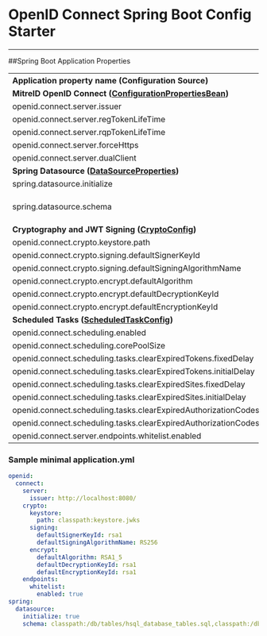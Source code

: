# OpenID Connect Spring Boot Config Starter
---

##Spring Boot Application Properties

<table>
<th align="left">Application property name (Configuration Source)</th><th align="center">required</th><th align="center">default</th><th align="left">description</th>
<tr><td colspan="4"><b>MitreID OpenID Connect (<a href="https://github.com/mitreid-connect/OpenID-Connect-Java-Spring-Server/blob/master/openid-connect-common/src/main/java/org/mitre/openid/connect/config/ConfigurationPropertiesBean.java">ConfigurationPropertiesBean</a>) </b></td></tr>
<tr>
	<td align="left">openid.connect.server.issuer</td>
	<td align="center">X</td>
	<td align="center"></td>
	<td align="left">should match public URI for the server</td>
</tr>
<tr>
	<td align="left">openid.connect.server.regTokenLifeTime</td>
	<td align="center"></td>
	<td align="center"></td>
	<td align="left"></td>
</tr>
<tr>
	<td align="left">openid.connect.server.rqpTokenLifeTime</td>
	<td align="center"></td>
	<td align="center"></td>
	<td align="left"></td>
</tr>
<tr>
	<td align="left">openid.connect.server.forceHttps</td>
	<td align="center"></td>
	<td align="center">false</td>
	<td align="left"></td>
</tr>
<tr>
	<td align="left">openid.connect.server.dualClient</td>
	<td align="center"></td>
	<td align="center">false</td>
	<td align="left"></td>
</tr>
<tr><td colspan="4"><b>Spring Datasource (<a href="https://github.com/spring-projects/spring-boot/blob/v1.4.1.RELEASE/spring-boot-autoconfigure/src/main/java/org/springframework/boot/autoconfigure/jdbc/DataSourceProperties.java">DataSourceProperties</a>) </b></td></tr>
<tr>
	<td align="left">spring.datasource.initialize</td>
	<td align="center">X</td>
	<td align="center"></td>
	<td align="left"></td>
</tr>
<tr>
	<td align="left">spring.datasource.schema</td>
	<td align="center">X</td>
	<td align="center"></td>
	<td align="left">E.g. Embedded DB: "classpath:/db/tables/hsql_database_tables.sql,classpath:/db/tables/security-schema.sql"</td>
</tr>

<tr><td colspan="4"><b>Cryptography and JWT Signing (<a href="./src/main/java/org/mitre/springboot/config/CryptoConfig.java">CryptoConfig</a>) </b></td></tr>
<tr>
	<td align="left">openid.connect.crypto.keystore.path</td>
	<td align="center">X</td>
	<td align="center"></td>
	<td align="left"></td>
</tr>
<tr>
	<td align="left">openid.connect.crypto.signing.defaultSignerKeyId</td>
	<td align="center">X</td>
	<td align="center"></td>
	<td align="left"></td>
</tr>
<tr>
	<td align="left">openid.connect.crypto.signing.defaultSigningAlgorithmName </td>
	<td align="center">X</td>
	<td align="center"></td>
	<td align="left"></td>
</tr>
<tr>
	<td align="left">openid.connect.crypto.encrypt.defaultAlgorithm</td>
	<td align="center">X</td>
	<td align="center"></td>
	<td align="left"></td>
</tr>
<tr>
	<td align="left">openid.connect.crypto.encrypt.defaultDecryptionKeyId</td>
	<td align="center">X</td>
	<td align="center"></td>
	<td align="left"></td>
</tr>
<tr>
	<td align="left">openid.connect.crypto.encrypt.defaultEncryptionKeyId</td>
	<td align="center">X</td>
	<td align="center"></td>
	<td align="left"></td>
</tr>
<tr><td colspan="4"><b>Scheduled Tasks (<a href="./src/main/java/org/mitre/springboot/config/ScheduledTaskConfig.java">ScheduledTaskConfig</a>) </b></td></tr>
<tr>
	<td align="left">openid.connect.scheduling.enabled</td>
	<td align="center"></td>
	<td align="center">true</td>
	<td align="left"></td>
</tr>
<tr>
	<td align="left">openid.connect.scheduling.corePoolSize</td>
	<td align="center"></td>
	<td align="center">5</td>
	<td align="left"></td>
</tr>
<tr>
	<td align="left">openid.connect.scheduling.tasks.clearExpiredTokens.fixedDelay</td>
	<td align="center"></td>
	<td align="center">30000</td>
	<td align="left"></td>
</tr>
<tr>
	<td align="left">openid.connect.scheduling.tasks.clearExpiredTokens.initialDelay</td>
	<td align="center"></td>
	<td align="center">60000</td>
	<td align="left"></td>
</tr>
<tr>
	<td align="left">openid.connect.scheduling.tasks.clearExpiredSites.fixedDelay</td>
	<td align="center"></td>
	<td align="center">30000</td>
	<td align="left"></td>
</tr>
<tr>
	<td align="left">openid.connect.scheduling.tasks.clearExpiredSites.initialDelay</td>
	<td align="center"></td>
	<td align="center">60000</td>
	<td align="left"></td>
</tr>
<tr>
	<td align="left">openid.connect.scheduling.tasks.clearExpiredAuthorizationCodes.fixedDelay</td>
	<td align="center"></td>
	<td align="center">30000</td>
	<td align="left"></td>
</tr>
<tr>
	<td align="left">openid.connect.scheduling.tasks.clearExpiredAuthorizationCodes.initialDelay</td>
	<td align="center"></td>
	<td align="center">60000</td>
	<td align="left"></td>
</tr>
<tr>
	<td align="left">openid.connect.server.endpoints.whitelist.enabled</td>
	<td align="center"></td>
	<td align="center">true</td>
	<td align="left">When set to false the Whitelist API endpoint is not exposed.</td>
</tr>
<table>

### Sample minimal application.yml
```YAML
openid:
  connect:
    server:
      issuer: http://localhost:8080/
    crypto:
      keystore:
        path: classpath:keystore.jwks
      signing:
        defaultSignerKeyId: rsa1
        defaultSigningAlgorithmName: RS256
      encrypt:
        defaultAlgorithm: RSA1_5
        defaultDecryptionKeyId: rsa1
        defaultEncryptionKeyId: rsa1
    endpoints:
      whitelist:
        enabled: true                
spring:
  datasource:
    initialize: true
    schema: classpath:/db/tables/hsql_database_tables.sql,classpath:/db/tables/security-schema.sql

```

